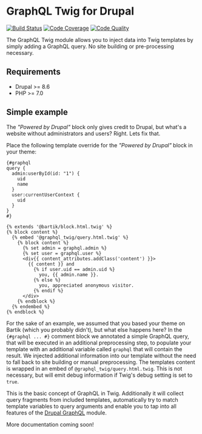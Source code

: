 # GraphQL Twig for Drupal

[![Build Status](https://img.shields.io/travis/drupal-graphql/graphql-twig.svg)](https://travis-ci.org/drupal-graphql/graphql-twig)
[![Code Coverage](https://img.shields.io/codecov/c/github/drupal-graphql/graphql-twig.svg)](https://codecov.io/gh/drupal-graphql/graphql-twig)
[![Code Quality](https://img.shields.io/scrutinizer/g/drupal-graphql/graphql-twig.svg)](https://scrutinizer-ci.com/g/drupal-graphql/graphql-twig/?branch=8.x-1.x)

The GraphQL Twig module allows you to inject data into Twig templates by simply adding
a GraphQL query. No site building or pre-processing necessary.

## Requirements

* Drupal >= 8.6
* PHP >= 7.0

## Simple example 

The *"Powered by Drupal"* block only gives credit to Drupal, but what's a website
without administrators and users? Right. Lets fix that.

Place the following template override for the *"Powered by Drupal"* block in your theme:

```twig
{#graphql
query {
  admin:userById(id: "1") {
    uid
    name
  }
  user:currentUserContext {
    uid
  }
}
#}

{% extends '@bartik/block.html.twig' %}
{% block content %}
  {% embed '@graphql_twig/query.html.twig' %}
    {% block content %}
      {% set admin = graphql.admin %}
      {% set user = graphql.user %}
      <div{{ content_attributes.addClass('content') }}>
        {{ content }} and
          {% if user.uid == admin.uid %}
            you, {{ admin.name }}.
          {% else %}
            you, appreciated anonymous visitor.
          {% endif %}
      </div>
    {% endblock %}
  {% endembed %}
{% endblock %}
```

For the sake of an example, we assumed that you based your theme on Bartik (which you probably didn't), but
what else happens here? In the `{#graphql ... #}` comment block we annotated a simple GraphQL query, that will
be executed in an additional preprocessing step, to populate your template with an additional variable called
`graphql` that will contain the result. We injected additional information into our template without the need
to fall back to site building or manual preprocessing.
The templates content is wrapped in an embed of `@graphql_twig/query.html.twig`. This is  not
necessary, but will emit debug information if Twig's debug setting is set to `true`.

This is the basic concept of GraphQL in Twig. Additionally it will collect query fragments from
included templates, automatically try to match template variables to query arguments and enable you to tap
into all features of the [Drupal GraphQL] module.

More documentation coming soon!

[Drupal GraphQL]: https://github.com/drupal-graphql/graphql
